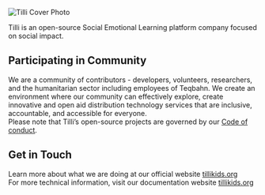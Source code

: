 ![Tilli Cover Photo](https://teqbahn.com/tilli/logo.png)

Tilli is an open-source Social Emotional Learning platform company focused on social impact.
## Participating in Community 
We are a community of contributors - developers, volunteers, researchers, and the humanitarian sector including employees of Teqbahn. We create an environment where our community can effectively explore, create innovative and open aid distribution technology services that are inclusive, accountable, and accessible for everyone. 
<br>Please note that Tilli’s open-source projects are governed by our [Code of conduct](https://tillioss.github.io/tilli-docs/next/code-of-conduct). 
## Get in Touch 
Learn more about what we are doing at our official website [tillikids.org](https://www.tillikids.org/) <br>For more technical information, visit our documentation website [tillikids.org](https://tillioss.github.io/tilli-docs/next/into)

